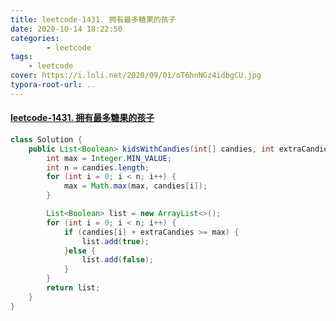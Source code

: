 ```yaml
---
title: leetcode-1431. 拥有最多糖果的孩子
date: 2020-10-14 18:22:50
categories: 
		- leetcode
tags: 
	- leetcode
cover: https://i.loli.net/2020/09/01/oT6hnNGz4idbgCU.jpg
typora-root-url: ..
---
```


#### [leetcode-1431. 拥有最多糖果的孩子](https://leetcode-cn.com/problems/kids-with-the-greatest-number-of-candies/)

```java
class Solution {
    public List<Boolean> kidsWithCandies(int[] candies, int extraCandies) {
        int max = Integer.MIN_VALUE;
        int n = candies.length;
        for (int i = 0; i < n; i++) {
            max = Math.max(max, candies[i]);
        }

        List<Boolean> list = new ArrayList<>();
        for (int i = 0; i < n; i++) {
            if (candies[i] + extraCandies >= max) {
                list.add(true);
            }else {
                list.add(false);
            }
        }
        return list;
    }
}
```

